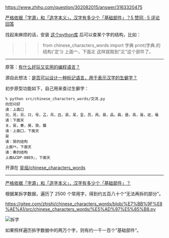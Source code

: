 https://www.zhihu.com/question/302082015/answer/3163320475

[严格依据「字源」和「造字本义」，汉字有多少个「基础部件」？5 赞同 · 5 评论回答](https://www.zhihu.com/question/20715201/answer/3147549206)

找起来麻烦的话，安装 [这个python库](https://pypi.org/project/chinese-characters-words/) 后可以查某个字的结构，比如：

>>> from chinese_characters_words import 字典
>>> print(字典.的结构('定'))
上面宀，下面𤴓
这样就取到“𤴓”这个部件了。

----

原答：[有什么好玩又实用的编程语言？](https://www.zhihu.com/question/581020334/answer/3184395466)

源自此想法：[是否可以设计一种标记语言，用于表示汉字的生僻字？](https://www.zhihu.com/question/401418696/answer/2645639246)

初步原型功能如下，自己用来查过生僻字：
```shell
% python src/chinese_characters_words/交流.py
向您问好
请：上面口
兄，另，叧，只，号，叾，吊，吕，吴，呆，呈，员，呙，咠，品，員，啚，肙，虽，足，黾
请：下面天
关，吴，奏，昊，癸，龑
请：上面口，下面天
吴
请：癸的结构
上面癶，下面天
请：奏的结构
上面&CDP-8BE9;，下面天
```

开源在 [吴烜/chinese_characters_words](https://gitee.com/zhishi/chinese_characters_words)


----

[严格依据「字源」和「造字本义」，汉字有多少个「基础部件」？](https://www.zhihu.com/question/20715201/answer/3147549206)

根据某拆字数据，遍历了 2500 个常用字，得到约五百八十个“无法再拆的部分”。

https://gitee.com/zhishi/chinese_characters_words/blob/%E7%BB%9F%E8%AE%A1/src/chinese_characters_words/%E5%AD%97%E5%85%B8.py

![拆字](https://picx.zhimg.com/80/v2-521195e8401713009a5a7a189c94b3ff_1440w.webp?source=2c26e567)

如果照样遍历拆字数据中的两万个字，则有约一千一百个”基础部件“。
